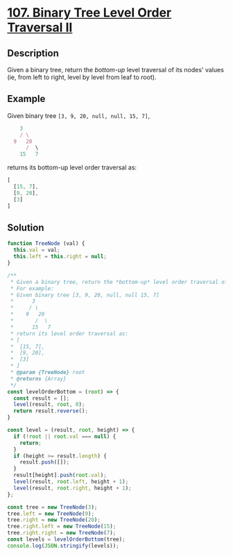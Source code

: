 # [107. Binary Tree Level Order Traversal II](https://leetcode.com/problems/binary-tree-level-order-traversal-ii/)

## Description

Given a binary tree, return the *bottom-up* level traversal of its nodes' values (ie, from left to right, level by level from leaf to root).

## Example

Given binary tree `[3, 9, 20, null, null, 15, 7]`,

```javascript
    3
    / \
  9   20
      /  \
    15   7
```

returns its bottom-up level order traversal as:

```javascript
[
  [15, 7],
  [9, 20],
  [3]
]
```

## Solution

```javascript
function TreeNode (val) {
  this.val = val;
  this.left = this.right = null;
}

/**
 * Given a binary tree, return the *bottom-up* level order traversal of its nodes' values. (ie, from left to right, level by level).
 * For example:
 * Given binary tree [3, 9, 20, null, null 15, 7]
 *      3
 *     / \
 *    9   20
 *       /  \
 *      15   7
 * return its level order traversal as:
 * [
 *  [15, 7],
 *  [9, 20],
 *  [3]
 * ]
 * @param {TreeNode} root
 * @returns {Array}
 */
const levelOrderBottom = (root) => {
  const result = [];
  level(result, root, 0);
  return result.reverse();
}

const level = (result, root, height) => {
  if (!root || root.val === null) {
    return;
  }
  if (height >= result.length) {
    result.push([]);
  }
  result[height].push(root.val);
  level(result, root.left, height + 1);
  level(result, root.right, height + 1);
};

const tree = new TreeNode(3);
tree.left = new TreeNode(9);
tree.right = new TreeNode(20);
tree.right.left = new TreeNode(15);
tree.right.right = new TreeNode(7);
const levels = levelOrderBottom(tree);
console.log(JSON.stringify(levels));
```